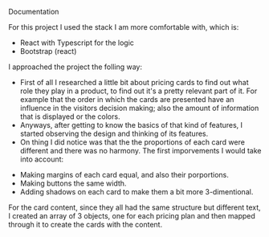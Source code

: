 Documentation

For this project I used the stack I am more comfortable with, which is:

- React with Typescript for the logic
- Bootstrap (react)

I approached the project the folling way:

- First of all I researched a little bit about pricing cards to find out what role they play in a product, to find out it's a pretty relevant part of it. For example that the order in which the cards are presented have an influence in the visitors decision making; also the amount of information that is displayed or the colors.
- Anyways, after getting to know the basics of that kind of features, I started observing the design and thinking of its features.
- On thing I did notice was that the the proportions of each card were different and there was no harmony. The first imporvements I would take into account:

* Making margins of each card equal, and also their porportions.
* Making buttons the same width.
* Adding shadows on each card to make them a bit more 3-dimentional.

For the card content, since they all had the same structure but different text, I created an array of 3 objects, one for each pricing plan and then mapped through it to create the cards with the content.
